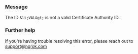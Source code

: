 
### Message
The ID `&lt;VAL&gt;` is not a valid Certificate Authority ID.

### Further help
If you're having trouble resolving this error, please reach out to [support@ngrok.com](mailto:support@ngrok.com?subject=Help%20with%20ERR_NGROK_228)

